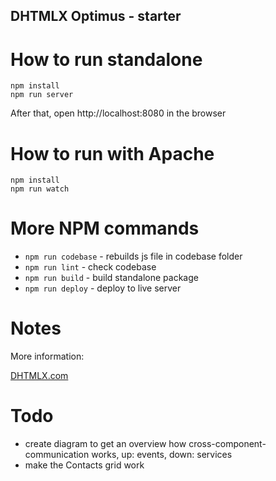 DHTMLX Optimus - starter
-------------------------

# How to run standalone

```
npm install
npm run server
```

After that, open http://localhost:8080 in the browser


# How to run with Apache

```
npm install
npm run watch
```


# More NPM commands

- `npm run codebase` - rebuilds js file in codebase folder
- `npm run lint` - check codebase
- `npm run build` - build standalone package
- `npm run deploy` - deploy to live server

# Notes

More information:

[DHTMLX.com](https://docs.dhtmlx.com/optimus__index.html)

# Todo
- create diagram to get an overview how cross-component-communication works, up: events, down: services
- make the Contacts grid work
